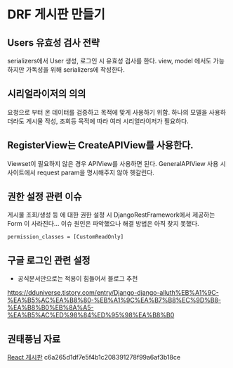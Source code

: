 # DRF 게시판 만들기

## Users 유효성 검사 전략

serializers에서 User 생성, 로그인 시 유효성 검사를 한다.
view, model 에서도 가능하지만 가독성을 위해 serializers에 작성한다.

## 시리얼라이저의 의의

요청으로 부터 온 데이터를 검증하고 목적에 맞게 사용하기 위함.
하나의 모델을 사용하더라도 게시물 작성, 조회등 목적에 따라 여러 시리얼라이저가 필요하다.

## RegisterView는 CreateAPIView를 사용한다.

Viewset이 필요하지 않은 경우 APIView를 사용하면 된다.
GeneralAPIView 사용 시 사이트에서 request param을 명시해주지 않아 헷갈린다.

## 권한 설정 관련 이슈

게시물 조회/생성 등 에 대한 권한 설정 시 DjangoRestFramework에서 제공하는 Form 이 사라진다… 이슈 원인은 파악했으나 해결 방법은 아직 찾지 못했다.

`permission_classes = [CustomReadOnly]`

## 구글 로그인 관련 설정

- 공식문서만으로는 적용이 힘들어서 블로그 추천

https://dduniverse.tistory.com/entry/Django-django-alluth%EB%A1%9C-%EA%B5%AC%EA%B8%80-%EB%A1%9C%EA%B7%B8%EC%9D%B8-%EA%B8%B0%EB%8A%A5-%EA%B5%AC%ED%98%84%ED%95%98%EA%B8%B0


## 권태풍님 자료

[React 게시판](https://github.com/TaeBbong/React-Board)
c6a265d1df7e5f4b1c208391278f99a6af3b18ce